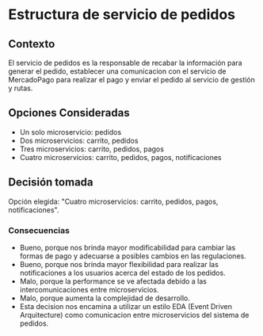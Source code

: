 # Estructura de servicio de pedidos

## Contexto

El servicio de pedidos es la responsable de recabar la información para generar el pedido, establecer una comunicacion con el servicio de MercadoPago para realizar el pago y enviar el pedido al servicio de gestión y rutas.

## Opciones Consideradas

* Un solo microservicio: pedidos
* Dos microservicios: carrito, pedidos
* Tres microservicios: carrito, pedidos, pagos
* Cuatro microservicios: carrito, pedidos, pagos, notificaciones

## Decisión tomada

Opción elegida: "Cuatro microservicios: carrito, pedidos, pagos, notificaciones". 

### Consecuencias

* Bueno, porque nos brinda mayor modificabilidad para cambiar las formas de pago y adecuarse a posibles cambios en las regulaciones.
* Bueno, porque nos brinda mayor flexibilidad para realizar las notificaciones a los usuarios acerca del estado de los pedidos.
* Malo, porque la performance se ve afectada debido a las intercomunicaciones entre microservicios.
* Malo, porque aumenta la complejidad de desarrollo.
* Esta decision nos encamina a utilizar un estilo EDA (Event Driven Arquitecture) como comunicacion entre microservicios del sistema de pedidos. 
